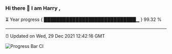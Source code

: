 ### Hi there 👋 I am Harry , 

⏳ Year progress { █████████████████████████████▁ } 99.32 %

---

⏰ Updated on Wed, 29 Dec 2021 12:42:16 GMT

![Progress Bar CI](https://github.com/duykhang68/duykhang68/workflows/Progress%20Bar%20CI/badge.svg)
